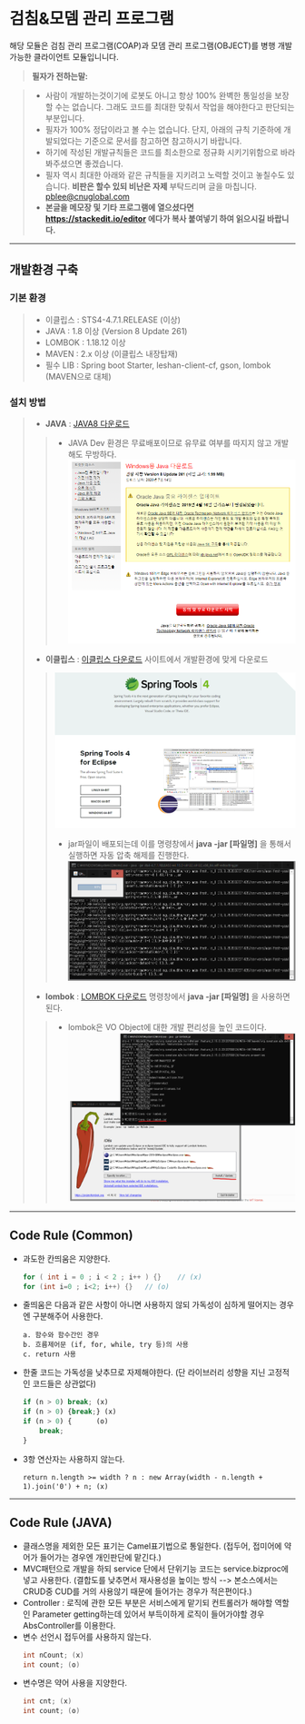 검침&모뎀 관리 프로그램
======================
해당 모듈은 검침 관리 프로그램(COAP)과 모뎀 관리 프로그램(OBJECT)를 병행 개발 가능한 클라이언트 모듈입니니다.

> **필자가 전하는말:**

>- 사람이 개발하는것이기에 로봇도 아니고 항상 100% 완벽한 통일성을 보장할 수는 없습니다. 그래도 코드를 최대한 맞춰서 작업을 해야한다고 판단되는 부분입니다.
>- 필자가 100% 정답이라고 볼 수는 없습니다. 단지, 아래의 규칙 기준하에 개발되었다는 기준으로 문서를 참고하면 참고하시기 바랍니다.
>- 하기에 작성된 개발규칙들은 코드를 최소한으로 정규화 시키기위함으로 바라봐주셨으면 좋겠습니다.
>- 필자 역시 최대한 아래와 같은 규칙들을 지키려고 노력할 것이고 놓칠수도 있습니다. **비판은 할수 있되 비난은 자제** 부탁드리며 글을 마칩니다.   pblee@cnuglobal.com
>- **본글을 메모장 및 기타 프로그램에 열으셨다면 https://stackedit.io/editor 에다가 복사 붙여넣기 하여 읽으시길 바랍니다.**
---

## 개발환경 구축
### 기본 환경
>- 이클립스 : STS4-4.7.1.RELEASE (이상)
>- JAVA : 1.8 이상 (Version 8 Update 261)
>- LOMBOK : 1.18.12 이상
>- MAVEN : 2.x 이상 (이클립스 내장탑재)
>- 필수 LIB : Spring boot Starter, leshan-client-cf, gson, lombok (MAVEN으로 대체)
### 설치 방법
>- **JAVA** : [JAVA8 다운로드](https://www.java.com/ko/download/win10.jsp)
>>- JAVA Dev 환경은 무료배포이므로 유무료 여부를 따지지 않고 개발해도 무방하다.
>>![JAVA다운로드 사이트](./docs/image/JAVA8.png)
>
>- **이클립스** : [이클립스 다운로드](https://spring.io/tools#main) 사이트에서 개발환경에 맞게 다운로드
>>![STS다운로드 사이트](./docs/image/STS4.png)
>>- jar파일이 배포되는데 이를 명령창에서 **java -jar [파일명]** 을 통해서 실행하면 자동 압축 해제를 진행한다.
>>![STS압축 해제](./docs/image/STS4_UNPACK.png)
>
>- **lombok** : [LOMBOK 다운로드](https://projectlombok.org/download) 명령창에서 **java -jar [파일명]** 을 사용하면된다.
>>- lombok은 VO Object에 대한 개발 편리성을 높인 코드이다.
>>![LOMBOK설치 화면](./docs/image/LOMBOK.png)

---

## Code Rule (Common)
- 과도한 칸띄움은 지양한다.
  ```java
  for ( int i = 0 ; i < 2 ; i++ ) {}	// (x)
  for (int i=0 ; i<2; i++) {}	// (o)
  ```
- 줄띄움은 다음과 같은 사항이 아니면 사용하지 않되 가독성이 심하게 떨어지는 경우엔 구분해주어 사용한다.
  ```
  a. 함수와 함수간인 경우
  b. 흐름제어문 (if, for, while, try 등)의 사용
  c. return 사용
  ```
- 한줄 코드는 가독성을 낮추므로 자제해야한다. (단 라이브러리 성향을 지닌 고정적인 코드들은 상관없다)
  ```javascript
  if (n > 0) break; (x)
  if (n > 0) {break;} (x)
  if (n > 0) {      (o)
      break;	  
  }
  ```
- 3항 연산자는 사용하지 않는다.
  ```
  return n.length >= width ? n : new Array(width - n.length + 1).join('0') + n; (x)
  ```
	
---

## Code Rule (JAVA)
- 클래스명을 제외한 모든 표기는 Camel표기법으로 통일한다. (접두어, 접미어에 약어가 들어가는 경우엔 개인판단에 맡긴다.)
- MVC패턴으로 개발을 하되 service 단에서 단위기능 코드는 service.bizproc에 넣고 사용한다. (결합도를 낮추면서 재사용성을 높이는 방식 --> 본소스에서는 CRUD중 CUD를 거의 사용않기 때문에 들어가는 경우가 적은편이다.)
- Controller : 로직에 관한 모든 부분은 서비스에게 맡기되 컨트롤러가 해야할 역할인 Parameter getting하는데 있어서 부득이하게 로직이 들어가야할 경우 AbsController를 이용한다.
- 변수 선언시 접두어를 사용하지 않는다.
  ```java
  int nCount; (x)
  int count; (o)
  ```
- 변수명은 약어 사용을 지양한다.
  ```java
  int cnt; (x)
  int count; (o)
  ```
